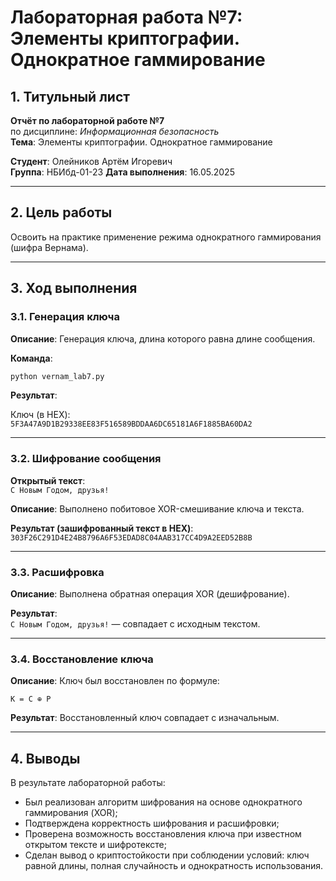 
# Лабораторная работа №7: Элементы криптографии. Однократное гаммирование

## 1. Титульный лист


**Отчёт по лабораторной работе №7**  
по дисциплине: _Информационная безопасность_  
**Тема**: Элементы криптографии. Однократное гаммирование  

**Студент**: Олейников Артём Игоревич  
**Группа**: НБИбд-01-23
**Дата выполнения**: 16.05.2025

---

## 2. Цель работы

Освоить на практике применение режима однократного гаммирования (шифра Вернама).

---

## 3. Ход выполнения

### 3.1. Генерация ключа

**Описание**: Генерация ключа, длина которого равна длине сообщения.

**Команда**:

```bash
python vernam_lab7.py
```

**Результат**:

Ключ (в HEX):  
`5F3A47A9D1B29338EE83F516589BDDAA6DC65181A6F1885BA60DA2`

---

### 3.2. Шифрование сообщения

**Открытый текст**:  
`С Новым Годом, друзья!`

**Описание**: Выполнено побитовое XOR-смешивание ключа и текста.

**Результат (зашифрованный текст в HEX)**:  
`303F26C291D4E24B8796A6F53EDAD8C04AAB317CC4D9A2EED52B8B`

---

### 3.3. Расшифровка

**Описание**: Выполнена обратная операция XOR (дешифрование).

**Результат**:  
`С Новым Годом, друзья!` — совпадает с исходным текстом.

---

### 3.4. Восстановление ключа

**Описание**: Ключ был восстановлен по формуле:

```
K = C ⊕ P
```

**Результат**: Восстановленный ключ совпадает с изначальным.

---

## 4. Выводы

В результате лабораторной работы:

- Был реализован алгоритм шифрования на основе однократного гаммирования (XOR);
- Подтверждена корректность шифрования и расшифровки;
- Проверена возможность восстановления ключа при известном открытом тексте и шифротексте;
- Сделан вывод о криптостойкости при соблюдении условий: ключ равной длины, полная случайность и однократность использования.
